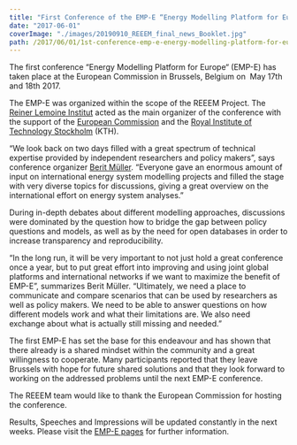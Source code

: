 ```yaml
---
title: "First Conference of the EMP-E “Energy Modelling Platform for Europe”"
date: "2017-06-01"
coverImage: "./images/20190910_REEEM_final_news_Booklet.jpg"
path: /2017/06/01/1st-conference-emp-e-energy-modelling-platform-for-europe/
---
```


The first conference “Energy Modelling Platform for Europe“ (EMP-E) has taken place at the European Commission in Brussels, Belgium on  May 17th and 18th 2017.

The EMP-E was organized within the scope of the REEEM Project. The [Reiner Lemoine Institut](http://reiner-lemoine-institut.de/en/) acted as the main organizer of the conference with the support of the [European Commission](http://ec.europa.eu/research/index.cfm) and the [Royal Institute of Technology Stockholm](https://www.kth.se/en) (KTH).

“We look back on two days filled with a great spectrum of technical expertise provided by independent researchers and policy makers”, says conference organizer [Berit Müller](http://reiner-lemoine-institut.de/ueber-uns/team/berit-mueller/). “Everyone gave an enormous amount of input on international energy system modelling projects and filled the stage with very diverse topics for discussions, giving a great overview on the international effort on energy system analyses.”

During in-depth debates about different modelling approaches, discussions were dominated by the question how to bridge the gap between policy questions and models, as well as by the need for open databases in order to increase transparency and reproducibility.

“In the long run, it will be very important to not just hold a great conference once a year, but to put great effort into improving and using joint global platforms and international networks if we want to maximize the benefit of EMP-E”, summarizes Berit Müller. “Ultimately, we need a place to communicate and compare scenarios that can be used by researchers as well as policy makers. We need to be able to answer questions on how different models work and what their limitations are. We also need exchange about what is actually still missing and needed.”

The first EMP-E has set the base for this endeavour and has shown that there already is a shared mindset within the community and a great willingness to cooperate. Many participants reported that they leave Brussels with hope for future shared solutions and that they look forward to working on the addressed problems until the next EMP-E conference.

The REEEM team would like to thank the European Commission for hosting the conference.

Results, Speeches and Impressions will be updated constantly in the next weeks. Please visit the [EMP-E pages](http://www.reeem.org/index.php/emp-e-main/) for further information.
